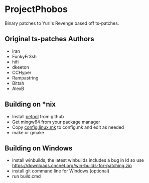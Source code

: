 ProjectPhobos
==================

Binary patches to Yuri's Revenge based off ts-patches.

Original ts-patches Authors
-------
 - iran
 - FunkyFr3sh
 - hifi
 - dkeeton
 - CCHyper
 - Rampastring
 - Bittah
 - AlexB

Building on *nix
-----------------
 - Install [petool](https://github.com/CnCNet/petool) from github
 - Get mingw64 from your package manager
 - Copy [config.linux.mk](https://github.com/CnCNet/ts-patches/blob/master/config.linux.mk) to config.mk and edit as needed
 - make or gmake

Building on Windows
-------------------
 - install winbuilds, the latest winbuilds includes a bug in ld so use https://downloads.cncnet.org/win-builds-for-patching.zip
 - install git command line for Windows (optional)
 - run build.cmd
